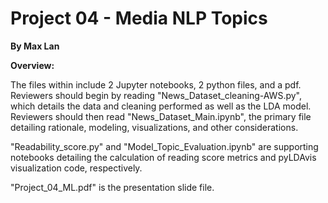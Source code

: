 # Project 04 - Media NLP Topics
**By Max Lan**

**Overview:**

The files within include 2 Jupyter notebooks, 2 python files, and a pdf. Reviewers should begin by reading "News_Dataset_cleaning-AWS.py", which details the data and cleaning performed as well as the LDA model. Reviewers should then read "News_Dataset_Main.ipynb", the primary file detailing rationale, modeling, visualizations, and other considerations.

"Readability_score.py" and "Model_Topic_Evaluation.ipynb" are supporting notebooks detailing the calculation of reading score metrics and pyLDAvis visualization code, respectively.

"Project_04_ML.pdf" is the presentation slide file.
